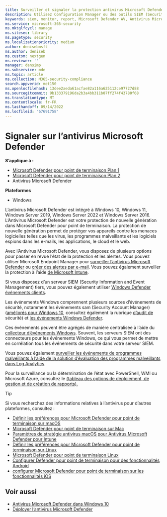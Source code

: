 ```yaml
---
title: Surveiller et signaler la protection antivirus Microsoft Defender
description: Utilisez Configuration Manager ou des outils SIEM (Security Information and Event Management) pour consommer des rapports et surveiller l’antivirus Microsoft Defender avec PowerShell et WMI.
keywords: siem, monitor, report, Microsoft Defender AV, Antivirus Microsoft Defender
ms.service: microsoft-365-security
ms.mktglfcycl: manage
ms.sitesec: library
ms.pagetype: security
ms.localizationpriority: medium
author: denisebmsft
ms.author: deniseb
ms.custom: nextgen
ms.reviewer: ''
manager: dansimp
ms.subservice: mde
ms.topic: article
ms.collection: M365-security-compliance
search.appverid: met150
ms.openlocfilehash: 13dee2aeda61acfae82a116a625112ce97727d88
ms.sourcegitcommit: 9b133379196da2b3a4bb311b07ff274f43780f68
ms.translationtype: MT
ms.contentlocale: fr-FR
ms.lasthandoff: 09/14/2022
ms.locfileid: "67691758"
---
```

# <a name="report-on-microsoft-defender-antivirus"></a>Signaler sur l’antivirus Microsoft Defender

**S’applique à :**
- [Microsoft Defender pour point de terminaison Plan 1](https://go.microsoft.com/fwlink/p/?linkid=2154037)
- [Microsoft Defender pour point de terminaison Plan 2](https://go.microsoft.com/fwlink/p/?linkid=2154037)
- Antivirus Microsoft Defender

**Plateformes**
- Windows

L’antivirus Microsoft Defender est intégré à Windows 10, Windows 11, Windows Server 2019, Windows Server 2022 et Windows Server 2016. L’Antivirus Microsoft Defender est votre protection de nouvelle génération dans Microsoft Defender pour point de terminaison. La protection de nouvelle génération permet de protéger vos appareils contre les menaces logicielles telles que les virus, les programmes malveillants et les logiciels espions dans les e-mails, les applications, le cloud et le web.

Avec l’Antivirus Microsoft Defender, vous disposez de plusieurs options pour passer en revue l’état de la protection et les alertes. Vous pouvez utiliser Microsoft Endpoint Manager pour [surveiller l’antivirus Microsoft Defender](/configmgr/protect/deploy-use/monitor-endpoint-protection) ou [créer des alertes par e-mail](/configmgr/protect/deploy-use/endpoint-configure-alerts). Vous pouvez également surveiller la protection à l’aide [de Microsoft Intune](/intune/introduction-intune).

Si vous disposez d’un serveur SIEM (Security Information and Event Management) tiers, vous pouvez également utiliser [Windows Defender événements clients](/windows/win32/events/windows-events).

Les événements Windows comprennent plusieurs sources d’événements de sécurité, notamment les événements sam (Security Account Manager) ([améliorés pour Windows 10](/windows/whats-new/whats-new-windows-10-version-1507-and-1511), consultez également la rubrique [d’audit de](/windows/security/threat-protection/auditing/security-auditing-overview) sécurité) et [les événements Windows Defender](troubleshoot-microsoft-defender-antivirus.md).

Ces événements peuvent être agrégés de manière centralisée à l’aide du [collecteur d’événements Windows](/windows/win32/wec/windows-event-collector). Souvent, les serveurs SIEM ont des connecteurs pour les événements Windows, ce qui vous permet de mettre en corrélation tous les événements de sécurité dans votre serveur SIEM.

Vous pouvez également [surveiller les événements de programmes malveillants à l’aide de la solution d’évaluation des programmes malveillants dans Log Analytics](/security/benchmark/azure/security-control-logging-monitoring).

Pour la surveillance ou la détermination de l’état avec PowerShell, WMI ou Microsoft Azure, consultez le [(tableau des options de déploiement, de gestion et de création de rapports).](deploy-manage-report-microsoft-defender-antivirus.md#ref2)

> [!TIP]
> Si vous recherchez des informations relatives à l’antivirus pour d’autres plateformes, consultez :
> - [Définir les préférences pour Microsoft Defender pour point de terminaison sur macOS](mac-preferences.md)
> - [Microsoft Defender pour point de terminaison sur Mac](microsoft-defender-endpoint-mac.md)
> - [Paramètres de stratégie antivirus macOS pour Antivirus Microsoft Defender pour Intune](/mem/intune/protect/antivirus-microsoft-defender-settings-macos)
> - [Définir les préférences pour Microsoft Defender pour point de terminaison sur Linux](linux-preferences.md)
> - [Microsoft Defender pour point de terminaison Linux](microsoft-defender-endpoint-linux.md)
> - [Configurer Defender pour point de terminaison pour des fonctionnalités Android](android-configure.md)
> - [configurer Microsoft Defender pour point de terminaison sur les fonctionnalités iOS](ios-configure-features.md)

## <a name="see-also"></a>Voir aussi

- [Antivirus Microsoft Defender dans Windows 10](microsoft-defender-antivirus-in-windows-10.md)
- [Déployer l’antivirus Microsoft Defender](deploy-manage-report-microsoft-defender-antivirus.md)
